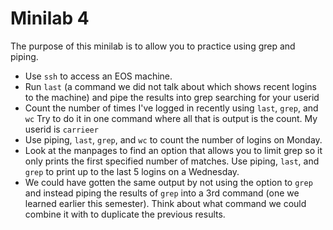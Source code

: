 # Minilab 4

The purpose of this minilab is to allow you to practice using grep
and piping.

* Use `ssh` to access an EOS machine.
* Run `last` (a command we did not talk about which shows recent logins to the machine)
  and pipe the results into grep searching for your userid
* Count the number of times I've logged in recently using `last`, `grep`, and `wc`
  Try to do it in one command where all that is output is the count.  My
  userid is `carrieer`
* Use piping, `last`, `grep`, and `wc` to count the number of logins on Monday.
* Look at the manpages to find an option that allows you to limit grep
  so it only prints the first specified number of matches.  Use piping,
  `last`, and `grep` to print up to the last 5 logins on a Wednesday.
* We could have gotten the same output by not using the option to `grep`
  and instead piping the results of `grep` into a 3rd command (one
  we learned earlier this semester).  Think about what command
  we could combine it with to duplicate the previous results.

